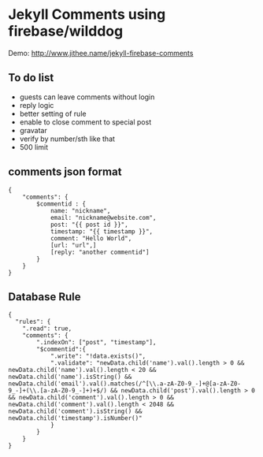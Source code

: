 # Jekyll Comments using firebase/wilddog #

Demo: http://www.jithee.name/jekyll-firebase-comments

## To do list
- guests can leave comments without login
- reply logic
- better setting of rule
- enable to close comment to special post
- gravatar
- verify by number/sth like that
- 500 limit

## comments json format ##

    
    {
        "comments": {
            $commentid : {
                name: "nickname",
                email: "nickname@website.com",
                post: "{{ post id }}",
                timestamp: "{{ timestamp }}",
                comment: "Hello World",
                [url: "url",]
                [reply: "another commentid"]
            }
        }
    }

## Database Rule ##

    {
      "rules": {
        ".read": true,
        "comments": {
            ".indexOn": ["post", "timestamp"],
            "$commentid":{
                ".write": "!data.exists()",
                ".validate": "newData.child('name').val().length > 0 && newData.child('name').val().length < 20 && newData.child('name').isString() && newData.child('email').val().matches(/^[\\.a-zA-Z0-9_-]+@[a-zA-Z0-9_-]+(\\.[a-zA-Z0-9_-]+)+$/) && newData.child('post').val().length > 0 && newData.child('comment').val().length > 0 && newData.child('comment').val().length < 2048 && newData.child('comment').isString() && newData.child('timestamp').isNumber()"
                }
            }
        }
    }

